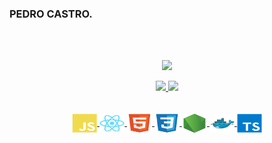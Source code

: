 ### PEDRO CASTRO.
<br><br>
   <p align="center"> <samp>
   <a href="https://github.com/DenverCoder1/readme-typing-svg"><img src="https://readme-typing-svg.herokuapp.com?lines=👋+Hi+there!+I'm+a+Developer&center=true&title_color=79c0ff"></a>
  </samp>
<div align="center">
  <a href="https://github.com/pedrocastrovs">
  <img height="150em" src="https://github-readme-stats.vercel.app/api?username=pedrocastrovs&show_icons=true&theme=tokyonight&include_all_commits=true&count_private=true"/>
  <img height="150em" src="https://github-readme-stats.vercel.app/api/top-langs/?username=pedrocastrovs&layout=compact&langs_count=7&theme=tokyonight"/>

<div align="center" style="display: inline_block"><br>
  <div style="display: inline_block"><br>
  <img align="center" alt="pv-Js" height="30" width="40" src="https://raw.githubusercontent.com/devicons/devicon/master/icons/javascript/javascript-plain.svg">
     <img align="center" alt="pv-React" height="30" width="40" src="https://raw.githubusercontent.com/devicons/devicon/master/icons/react/react-original.svg">
     <img align="center" alt="pv-HTML" height="30" width="40" src="https://raw.githubusercontent.com/devicons/devicon/master/icons/html5/html5-original.svg">
     <img align="center" alt="pv-CSS" height="30" width="40" src="https://raw.githubusercontent.com/devicons/devicon/master/icons/css3/css3-original.svg">
      <img align="center" alt="pv-CSS" height="30" width="40" src="https://raw.githubusercontent.com/devicons/devicon/master/icons/nodejs/nodejs-original.svg">
      <img align="center" alt="pv-CSS" height="30" width="40" src="https://raw.githubusercontent.com/devicons/devicon/master/icons/docker/docker-original.svg">
      <img align="center" alt="pv-CSS" height="30" width="40" src="https://raw.githubusercontent.com/devicons/devicon/master/icons/typescript/typescript-original.svg">
</div>
    
 ##
    
<!-- ![Snake animation] -->

